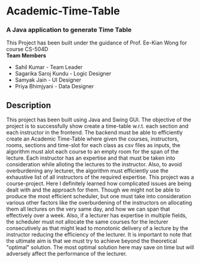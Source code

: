# Academic-Time-Table
<h3>A Java application to generate Time Table</h3>
This Project has been built under the guidance of Prof. Ee-Kian Wong for course CS-504D
<br>
<b>Team Members</b>
<ul>
  <li>Sahil Kumar - Team Leader</li>
  <li>Sagarika Saroj Kundu - Logic Designer</li>
  <li>Samyak Jain - UI Designer</li>
  <li>Priya Bhimjyani - Data Designer</li>
</ul>

<h2>Description</h2>
<p>
This project has been built using Java and Swing GUI. The objective of the project is to successfully show create a time-table w.r.t. each section and each instructor in the frontend. The backend must be able to efficiently create an Academic Time-Table where given the courses, instructors, rooms, sections and time-slot for each class as csv files as inputs, the algorithm must alot each course to an empty room for the span of the lecture. Each instructor has an expertise and that must be taken into consideration while alloting the lectures to the instructor. Also, to avoid overburdening any lecturer, the algorithm must efficiently use the exhaustive list of all instructors of the required expertise. This project was a course-project. Here I definitely learned how complicated issues are being dealt with and the approach for them. Though we might not be able to produce the most efficient scheduler, but one must take into consideration various other factors like the overburdening of the instructors on allocating them all lectures on the very same day, and how we can span that effectively over a week. Also, if a lecturer has expertise in multiple fields, the scheduler must not allocate the same courses for the lecturer consecutively as that might lead to monotonic delivery of a lecture by the instructor reducing the efficiency of the lecturer. It is important to note that the ultimate aim is that we must try to achieve beyond the theoretical "optimal" solution. The most optimal solution here may save on time but will adversely affect the performance of the lecturer.
</p>
